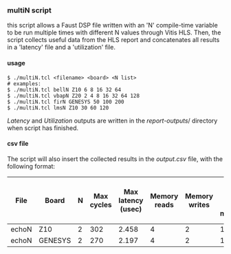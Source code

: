 ### multiN script

this script allows a Faust DSP file written with an 'N' compile-time variable to be run multiple times with different N values through Vitis HLS. Then, the script collects useful data from the HLS report and concatenates all results in a 'latency' file and a 'utilization' file. 

#### usage

```shell
$ ./multiN.tcl <filename> <board> <N list>
# examples:
$ ./multiN.tcl bellN Z10 6 8 16 32 64
$ ./multiN.tcl vbapN Z20 2 4 8 16 32 64 128
$ ./multiN.tcl firN GENESYS 50 100 200
$ ./multiN.tcl lmsN Z10 30 60 120
```

*Latency* and *Utilization* outputs are written in the *report-outputs*/ directory when script has finished.

#### csv file

The script will also insert the collected results in the *output.csv* file, with the following format:

| File  | Board   | N    | Max cycles | Max latency (usec) | Memory reads | Memory writes | IP/App file generation time (in milliseconds) | High-level synthesis time (in seconds) | BRAM (%) | DSP (%) | FF (%) | LUT (%) | LUT (N) |
| ----- | ------- | ---- | ---------- | ------------------ | ------------ | ------------- | --------------------------------------------- | -------------------------------------- | -------- | ------- | ------ | ------- | ------- |
| echoN | Z10     | 2    | 302        | 2.458              | 4            | 2             | 108                                           | 31                                     | 6        | 10      | 7      | 31      | 6109    |
| echoN | GENESYS | 2    | 270        | 2.197              | 4            | 2             | 104                                           | 27                                     | 1        | 2       | 1      | 6       | 5022    |
